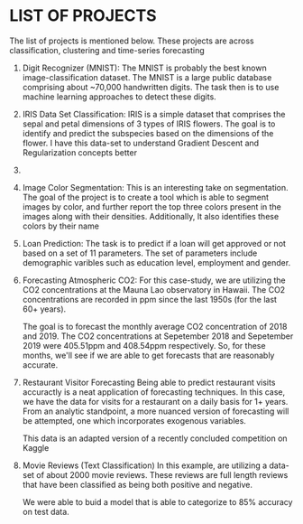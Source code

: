 # LIST OF PROJECTS
The list of projects is mentioned below. These projects are across classification, clustering and time-series forecasting 

1. Digit Recognizer (MNIST): 
   The MNIST is probably the best known image-classification dataset. The MNIST is a large public database comprising about        ~70,000 handwritten digits. The task then is to use machine learning approaches to detect these digits.
  
  
2. IRIS Data Set Classification:
   IRIS is a simple dataset that comprises the sepal and petal dimensions of 3 types of IRIS flowers. The goal is to identify      and predict the subspecies based on the dimensions of the flower. I have this data-set to understand Gradient Descent and      Regularization concepts better

3. 

4. Image Color Segmentation:
   This is an interesting take on segmentation. The goal of the project is to create a tool which is able to segment images by    color, and further report the top three colors present in the images along with their densities. Additionally, It also          identifies these colors by their name
   

5. Loan Prediction:
   The task is to predict if a loan will get approved or not based on a set of  11 parameters. The set of parameters include      demographic varibles such as education level, employment and gender.
   
   
6. Forecasting Atmospheric CO2:
   For this case-study, we are utilizing the CO2 concentrations at the Mauna Lao observatory in Hawaii. The CO2                concentrations are recorded in ppm since the last 1950s (for the last 60+ years).
   
   The goal is to forecast the monthly average CO2 concentration of 2018 and 2019. The CO2 concentrations at Sepetember 2018    and Sepetember 2019 were 405.51ppm and 408.54ppm respectively. So, for these months, we'll see if we are able to get        forecasts that are reasonably accurate.
   

7. Restaurant Visitor Forecasting 
   Being able to predict restaurant visits accuractly is a neat application of forecasting techniques. In this case, we have    the data for visits for a restaurant on a daily basis for 1+ years. From an analytic standpoint, a more nuanced version      of forecasting will be attempted, one which incorporates exogenous variables.

   This data is an adapted version of a recently concluded competition on Kaggle
   
   
8. Movie Reviews (Text Classification) 
   In this example, are utilizing a data-set of about 2000 movie reviews. These reviews are full length reviews that have      been classified as being both positive and negative. 
   
   We were able to buid a model that is able to categorize to 85% accuracy on test data.
